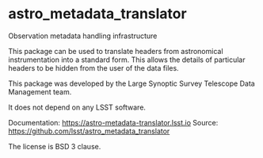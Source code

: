# astro_metadata_translator

Observation metadata handling infrastructure

This package can be used to translate headers from astronomical
instrumentation into a standard form.  This allows the details
of particular headers to be hidden from the user of the data
files.

This package was developed by the Large Synoptic Survey Telescope
Data Management team.

It does not depend on any LSST software.

Documentation: <https://astro-metadata-translator.lsst.io>
Source: <https://github.com/lsst/astro_metadata_translator>

The license is BSD 3 clause.

